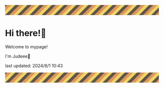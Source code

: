 <!-- Header image -->
<img src="./pokemon/pokemon_26.png" width="1000">

# Hi there!👋

Welcome to mypage!

I'm Judeee🐷

last updated: 2024/8/1 10:43

<!-- Footer image -->
<img src="./pokemon/pokemon_26.png" width="1000">
